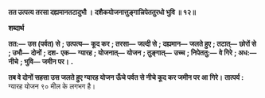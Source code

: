 **तत उत्पत्य तरसा दह्यमानतटादुभौ ।** **दशैकयोजनात्तुङ्गान्निपेततुरधो भुवि ॥ १२॥** 

**शब्दार्थ** 

**तत:—** **उस (पर्वत) से** **; उत्पत्य—** **कूद कर** **; तरसा—** **जल्दी से** **; दह्यमान—** **जलते हुए** **; तटात्—** **छोरों से** **; उभौ—** **दोनों** **; दश-** **एक—** **ग्यारह** **; योजनात्—** **योजन** **; तुङ्गात्—** **उच्च** **; निपेततु:—** **वे गिरे** **; अध:—** **नीचे** **; भुवि—** **जमीन पर।** **.** 

**तब वे दोनों सहसा उस जलते हुए ग्यारह योजन ऊँचे पर्वत से नीचे कूद कर जमीन पर आ** **गिरे।** **तात्पर्य :** ग्यारह योजन ९० मील के लगभग है।  
